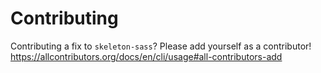 # Contributing

Contributing a fix to `skeleton-sass`? Please add yourself as a contributor! https://allcontributors.org/docs/en/cli/usage#all-contributors-add
